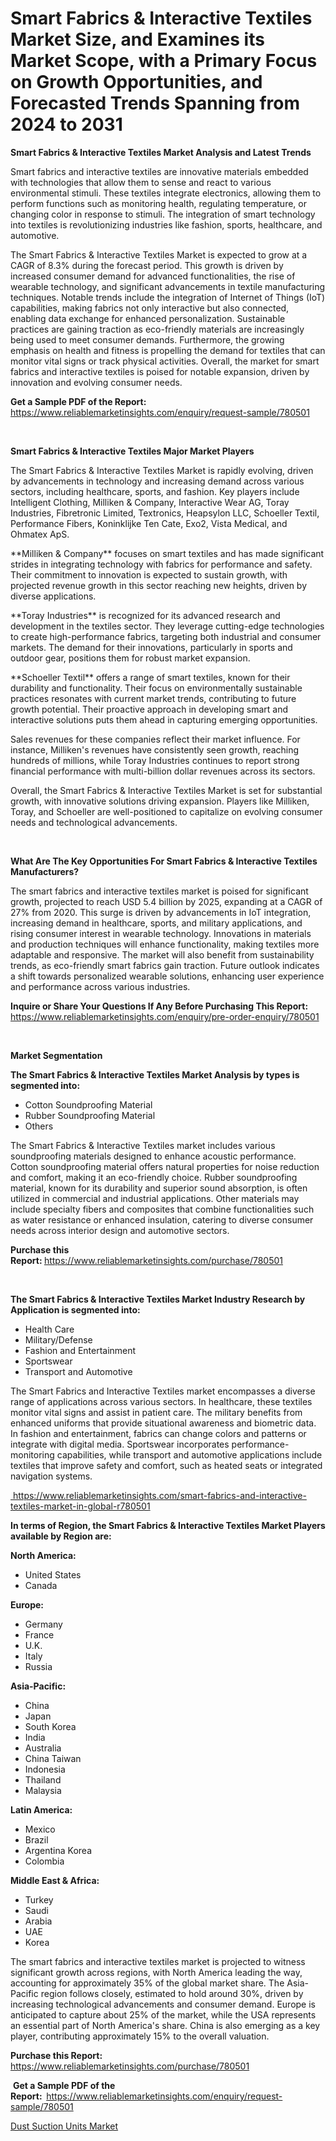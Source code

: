 <p><h1>Smart Fabrics & Interactive Textiles Market Size, and Examines its Market Scope, with a Primary Focus on Growth Opportunities, and Forecasted Trends Spanning from 2024 to 2031</h1></p><p><strong>Smart Fabrics & Interactive Textiles Market Analysis and Latest Trends</strong></p>
<p><p>Smart fabrics and interactive textiles are innovative materials embedded with technologies that allow them to sense and react to various environmental stimuli. These textiles integrate electronics, allowing them to perform functions such as monitoring health, regulating temperature, or changing color in response to stimuli. The integration of smart technology into textiles is revolutionizing industries like fashion, sports, healthcare, and automotive.</p><p>The Smart Fabrics & Interactive Textiles Market is expected to grow at a CAGR of 8.3% during the forecast period. This growth is driven by increased consumer demand for advanced functionalities, the rise of wearable technology, and significant advancements in textile manufacturing techniques. Notable trends include the integration of Internet of Things (IoT) capabilities, making fabrics not only interactive but also connected, enabling data exchange for enhanced personalization. Sustainable practices are gaining traction as eco-friendly materials are increasingly being used to meet consumer demands. Furthermore, the growing emphasis on health and fitness is propelling the demand for textiles that can monitor vital signs or track physical activities. Overall, the market for smart fabrics and interactive textiles is poised for notable expansion, driven by innovation and evolving consumer needs.</p></p>
<p><strong>Get a Sample PDF of the Report:&nbsp;</strong> <a href="https://www.reliablemarketinsights.com/enquiry/request-sample/780501?utm_campaign=2013&utm_medium=2&utm_source=Github&utm_content=ia&utm_term=30122024&utm_id=smart-fabrics-interactive-textiles">https://www.reliablemarketinsights.com/enquiry/request-sample/780501</a></p>
<p>&nbsp;</p>
<p><strong>Smart Fabrics & Interactive Textiles Major Market Players</strong></p>
<p><p>The Smart Fabrics & Interactive Textiles Market is rapidly evolving, driven by advancements in technology and increasing demand across various sectors, including healthcare, sports, and fashion. Key players include Intelligent Clothing, Milliken & Company, Interactive Wear AG, Toray Industries, Fibretronic Limited, Textronics, Heapsylon LLC, Schoeller Textil, Performance Fibers, Koninklijke Ten Cate, Exo2, Vista Medical, and Ohmatex ApS.</p><p>**Milliken & Company** focuses on smart textiles and has made significant strides in integrating technology with fabrics for performance and safety. Their commitment to innovation is expected to sustain growth, with projected revenue growth in this sector reaching new heights, driven by diverse applications.</p><p>**Toray Industries** is recognized for its advanced research and development in the textiles sector. They leverage cutting-edge technologies to create high-performance fabrics, targeting both industrial and consumer markets. The demand for their innovations, particularly in sports and outdoor gear, positions them for robust market expansion.</p><p>**Schoeller Textil** offers a range of smart textiles, known for their durability and functionality. Their focus on environmentally sustainable practices resonates with current market trends, contributing to future growth potential. Their proactive approach in developing smart and interactive solutions puts them ahead in capturing emerging opportunities.</p><p>Sales revenues for these companies reflect their market influence. For instance, Milliken's revenues have consistently seen growth, reaching hundreds of millions, while Toray Industries continues to report strong financial performance with multi-billion dollar revenues across its sectors.</p><p>Overall, the Smart Fabrics & Interactive Textiles Market is set for substantial growth, with innovative solutions driving expansion. Players like Milliken, Toray, and Schoeller are well-positioned to capitalize on evolving consumer needs and technological advancements.</p></p>
<p>&nbsp;</p>
<p><strong>What Are The Key Opportunities For Smart Fabrics & Interactive Textiles Manufacturers?</strong></p>
<p><p>The smart fabrics and interactive textiles market is poised for significant growth, projected to reach USD 5.4 billion by 2025, expanding at a CAGR of 27% from 2020. This surge is driven by advancements in IoT integration, increasing demand in healthcare, sports, and military applications, and rising consumer interest in wearable technology. Innovations in materials and production techniques will enhance functionality, making textiles more adaptable and responsive. The market will also benefit from sustainability trends, as eco-friendly smart fabrics gain traction. Future outlook indicates a shift towards personalized wearable solutions, enhancing user experience and performance across various industries.</p></p>
<p><strong>Inquire or Share Your Questions If Any Before Purchasing This Report:</strong> <a href="https://www.reliablemarketinsights.com/enquiry/pre-order-enquiry/780501?utm_campaign=2013&utm_medium=2&utm_source=Github&utm_content=ia&utm_term=30122024&utm_id=smart-fabrics-interactive-textiles">https://www.reliablemarketinsights.com/enquiry/pre-order-enquiry/780501</a></p>
<p>&nbsp;</p>
<p><strong>Market Segmentation</strong></p>
<p><strong>The Smart Fabrics & Interactive Textiles Market Analysis by types is segmented into:</strong></p>
<p><ul><li>Cotton Soundproofing Material</li><li>Rubber Soundproofing Material</li><li>Others</li></ul></p>
<p><p>The Smart Fabrics & Interactive Textiles market includes various soundproofing materials designed to enhance acoustic performance. Cotton soundproofing material offers natural properties for noise reduction and comfort, making it an eco-friendly choice. Rubber soundproofing material, known for its durability and superior sound absorption, is often utilized in commercial and industrial applications. Other materials may include specialty fibers and composites that combine functionalities such as water resistance or enhanced insulation, catering to diverse consumer needs across interior design and automotive sectors.</p></p>
<p><strong>Purchase this Report:&nbsp;</strong><a href="https://www.reliablemarketinsights.com/purchase/780501?utm_campaign=2013&utm_medium=2&utm_source=Github&utm_content=ia&utm_term=30122024&utm_id=smart-fabrics-interactive-textiles">https://www.reliablemarketinsights.com/purchase/780501</a></p>
<p>&nbsp;</p>
<p><strong>The Smart Fabrics & Interactive Textiles Market Industry Research by Application is segmented into:</strong></p>
<p><ul><li>Health Care</li><li>Military/Defense</li><li>Fashion and Entertainment</li><li>Sportswear</li><li>Transport and Automotive</li></ul></p>
<p><p>The Smart Fabrics and Interactive Textiles market encompasses a diverse range of applications across various sectors. In healthcare, these textiles monitor vital signs and assist in patient care. The military benefits from enhanced uniforms that provide situational awareness and biometric data. In fashion and entertainment, fabrics can change colors and patterns or integrate with digital media. Sportswear incorporates performance-monitoring capabilities, while transport and automotive applications include textiles that improve safety and comfort, such as heated seats or integrated navigation systems.</p></p>
<p><a href="https://www.reliablemarketinsights.com/smart-fabrics-and-interactive-textiles-market-in-global-r780501?utm_campaign=2013&utm_medium=2&utm_source=Github&utm_content=ia&utm_term=30122024&utm_id=smart-fabrics-interactive-textiles">&nbsp;https://www.reliablemarketinsights.com/smart-fabrics-and-interactive-textiles-market-in-global-r780501</a></p>
<p><strong>In terms of Region, the Smart Fabrics & Interactive Textiles Market Players available by Region are:</strong></p>
<p>
    <p> <strong> North America: </strong>
        <ul>
            <li>United States</li>
            <li>Canada</li>
        </ul>
        </p> 
    <p> <strong> Europe: </strong>
        <ul>
            <li>Germany</li>
            <li>France</li>
            <li>U.K.</li>
            <li>Italy</li>
            <li>Russia</li>
        </ul>
        </p> 
    <p> <strong> Asia-Pacific: </strong>
        <ul>
            <li>China</li>
            <li>Japan</li>
            <li>South Korea</li>
            <li>India</li>
            <li>Australia</li>
            <li>China Taiwan</li>
            <li>Indonesia</li>
            <li>Thailand</li>
            <li>Malaysia</li>
        </ul>
        </p> 
    <p> <strong> Latin America: </strong>
        <ul>
            <li>Mexico</li>
            <li>Brazil</li>
            <li>Argentina Korea</li>
            <li>Colombia</li>
        </ul>
        </p> 
    <p> <strong> Middle East & Africa: </strong>
        <ul>
            <li>Turkey</li>
            <li>Saudi</li>
            <li>Arabia</li>
            <li>UAE</li>
            <li>Korea</li>
        </ul>
    </p>
    </p>
<p><p>The smart fabrics and interactive textiles market is projected to witness significant growth across regions, with North America leading the way, accounting for approximately 35% of the global market share. The Asia-Pacific region follows closely, estimated to hold around 30%, driven by increasing technological advancements and consumer demand. Europe is anticipated to capture about 25% of the market, while the USA represents an essential part of North America's share. China is also emerging as a key player, contributing approximately 15% to the overall valuation.</p></p>
<p><strong>Purchase this Report: </strong><a href="https://www.reliablemarketinsights.com/purchase/780501?utm_campaign=2013&utm_medium=2&utm_source=Github&utm_content=ia&utm_term=30122024&utm_id=smart-fabrics-interactive-textiles">https://www.reliablemarketinsights.com/purchase/780501</a></p>
<p>&nbsp;<strong>Get a Sample PDF of the Report:&nbsp;&nbsp;</strong><a href="https://www.reliablemarketinsights.com/enquiry/request-sample/780501?utm_campaign=2013&utm_medium=2&utm_source=Github&utm_content=ia&utm_term=30122024&utm_id=smart-fabrics-interactive-textiles">https://www.reliablemarketinsights.com/enquiry/request-sample/780501</a></p>
<p><strong></strong></p>
<p><p><a href="https://github.com/MarciaRunte/Market-Research-Report-List-1/blob/main/dust-suction-units-market.md?utm_campaign=2013&utm_medium=2&utm_source=Github&utm_content=ia&utm_term=30122024&utm_id=smart-fabrics-interactive-textiles">Dust Suction Units Market</a></p></p>